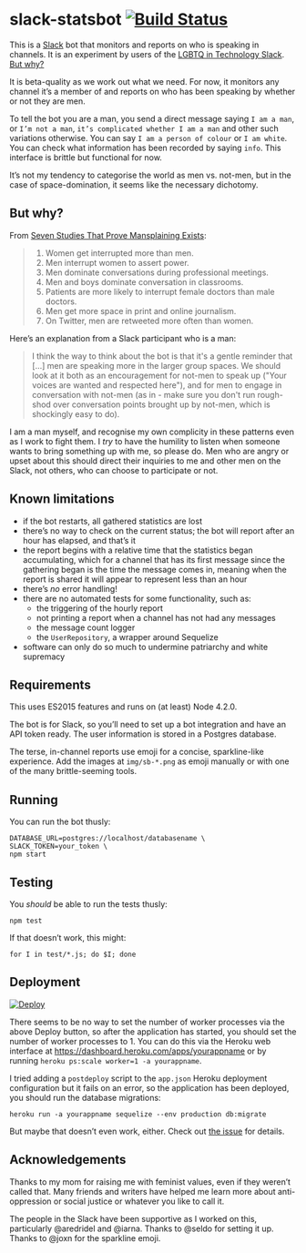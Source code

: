 # slack-statsbot [![Build Status](https://travis-ci.org/backspace/slack-statsbot.svg)](https://travis-ci.org/backspace/slack-statsbot)

This is a [Slack](https://slack.com) bot that monitors and reports on who is speaking in channels. It is an experiment by users of the [LGBTQ in Technology Slack](http://lgbtq.technology/). [But why?](#but-why)

It is beta-quality as we work out what we need. For now, it monitors any channel it’s a member of and reports on who has been speaking by whether or not they are men.

To tell the bot you are a man, you send a direct message saying `I am a man`, or `I’m not a man`, `it’s complicated whether I am a man` and other such variations otherwise. You can say `I am a person of colour` or `I am white`. You can check what information has been recorded by saying `info`. This interface is brittle but functional for now.

It’s not my tendency to categorise the world as men vs. not-men, but in the case of space-domination, it seems like the necessary dichotomy.

## But why?

From [Seven Studies That Prove Mansplaining Exists](http://bitchmagazine.org/post/seven-studies-proving-mansplaining-exists):

> 1. Women get interrupted more than men.
> 2. Men interrupt women to assert power.
> 3. Men dominate conversations during professional meetings.
> 4. Men and boys dominate conversation in classrooms.
> 5. Patients are more likely to interrupt female doctors than male doctors.
> 6. Men get more space in print and online journalism.
> 7. On Twitter, men are retweeted more often than women.

Here’s an explanation from a Slack participant who is a man:

> I think the way to think about the bot is that it's a gentle reminder that […] men are speaking more in the larger group spaces. We should look at it both as an encouragement for not-men to speak up ("Your voices are wanted and respected here"), and for men to engage in conversation with not-men (as in - make sure you don't run rough-shod over conversation points brought up by not-men, which is shockingly easy to do).

I am a man myself, and recognise my own complicity in these patterns even as I work to fight them. I *try* to have the humility to listen when someone wants to bring something up with me, so please do. Men who are angry or upset about this should direct their inquiries to me and other men on the Slack, not others, who can choose to participate or not.

## Known limitations

* if the bot restarts, all gathered statistics are lost
* there’s no way to check on the current status; the bot will report after an hour has elapsed, and that’s it
* the report begins with a relative time that the statistics began accumulating, which for a channel that has its first message since the gathering began is the time the message comes in, meaning when the report is shared it will appear to represent less than an hour
* there’s *no* error handling!
* there are no automated tests for some functionality, such as:
  * the triggering of the hourly report
  * not printing a report when a channel has not had any messages
  * the message count logger
  * the `UserRepository`, a wrapper around Sequelize
* software can only do so much to undermine patriarchy and white supremacy

## Requirements

This uses ES2015 features and runs on (at least) Node 4.2.0.

The bot is for Slack, so you’ll need to set up a bot integration and have an API token ready. The user information is stored in a Postgres database.

The terse, in-channel reports use emoji for a concise, sparkline-like experience. Add the images at `img/sb-*.png` as emoji manually or with one of the many brittle-seeming tools.

## Running

You can run the bot thusly:

    DATABASE_URL=postgres://localhost/databasename \
    SLACK_TOKEN=your_token \
    npm start

## Testing

You *should* be able to run the tests thusly:

    npm test

If that doesn’t work, this might:

    for I in test/*.js; do $I; done

## Deployment

[![Deploy](https://www.herokucdn.com/deploy/button.png)](https://heroku.com/deploy?template=https://github.com/backspace/slack-statsbot/tree/primary)

There seems to be no way to set the number of worker processes via the above Deploy button, so after the application has started, you should set the number of worker processes to 1. You can do this via the Heroku web interface at https://dashboard.heroku.com/apps/yourappname or by running `heroku ps:scale worker=1 -a yourappname`.

I tried adding a `postdeploy` script to the `app.json` Heroku deployment configuration but it fails on an error, so the application has been deployed, you should run the database migrations:

    heroku run -a yourappname sequelize --env production db:migrate

But maybe that doesn’t even work, either. Check out [the issue](https://github.com/backspace/slack-statsbot/issues/8) for details.

## Acknowledgements

Thanks to my mom for raising me with feminist values, even if they weren’t called that. Many friends and writers have helped me learn more about anti-oppression or social justice or whatever you like to call it.

The people in the Slack have been supportive as I worked on this, particularly @aredridel and @iarna. Thanks to @seldo for setting it up. Thanks to @joxn for the sparkline emoji.
